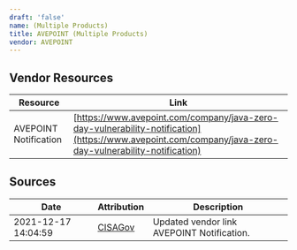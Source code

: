 ```yaml
---
draft: 'false'
name: (Multiple Products)
title: AVEPOINT (Multiple Products)
vendor: AVEPOINT
---
```


## Vendor Resources
| Resource | Link |
| --- | --- |
| AVEPOINT Notification | [https://www.avepoint.com/company/java-zero-day-vulnerability-notification](https://www.avepoint.com/company/java-zero-day-vulnerability-notification) |



## Sources
| Date | Attribution | Description |
| --- | --- | --- |
| 2021-12-17 14:04:59 | [CISAGov](https://raw.githubusercontent.com/cisagov/log4j-affected-db/develop/README.md) | Updated vendor link AVEPOINT Notification.  |
